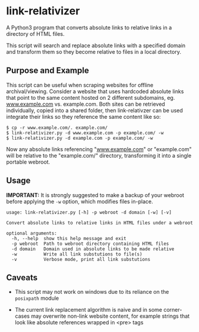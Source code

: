 # link-relativizer

A Python3 program that converts absolute links to relative links in a directory
of HTML files.

This script will search and replace absolute links with a specified domain and
transform them so they become relative to files in a local directory.

## Purpose and Example

This script can be useful when scraping websites for offline archival/viewing.
Consider a website that uses hardcoded absolute links that point to the same
content hosted on 2 different subdomains, eg. www.example.com vs. example.com.
Both sites can be retrieved individually, copied into a shared folder, then
link-relativzer can be used integrate their links so they reference the same
content like so:

```
$ cp -r www.example.com/. example.com/
$ link-relativizer.py -d www.example.com -p example.com/ -w
$ link-relativizer.py -d example.com -p example.com/ -w
```

Now any absolute links referencing "www.example.com" or "example.com" will
be relative to the "example.com/" directory, transforming it into a single
portable webroot.

## Usage

**IMPORTANT:** It is strongly suggested to make a backup of your webroot before
applying the `-w` option, which modifies files in-place.


```
usage: link-relativizer.py [-h] -p webroot -d domain [-w] [-v]

Convert absolute links to relative links in HTML files under a webroot

optional arguments:
  -h, --help  show this help message and exit
  -p webroot  Path to webroot directory containing HTML files
  -d domain   Domain used in absolute links to be made relative
  -w          Write all link substutions to file(s)
  -v          Verbose mode, print all link substutions
```

## Caveats

- This script may not work on windows due to its reliance on the `posixpath` module

- The current link replacement algorithm is naive and in some corner-cases
  may overwrite non-link website content, for example strings that look like
  absolute references wrapped in &lt;pre&gt; tags
